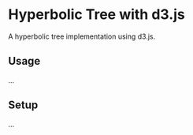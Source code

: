 # Hyperbolic Tree with d3.js

A hyperbolic tree implementation using d3.js.

## Usage

...

## Setup

...
